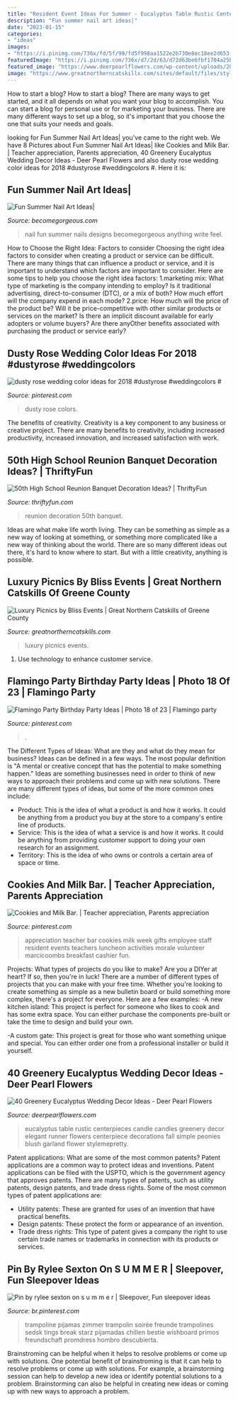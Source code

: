 ```yaml
---
title: "Resident Event Ideas For Summer - Eucalyptus Table Rustic Centerpieces Candle Candles Greenery Decor Elegant Runner Flowers Centerpiece Decorations Fall Simple Peonies Blush Garland Flower Stylemepretty"
description: "Fun summer nail art ideas|"
date: "2023-01-15"
categories:
- "ideas"
images:
- "https://i.pinimg.com/736x/fd/5f/99/fd5f998aa1522e2b730e8ec18ee2d653--appreciation-gifts-teacher-appreciation-week-luncheon.jpg"
featuredImage: "https://i.pinimg.com/736x/d7/2d/63/d72d63be6fbf1704a25bdbf62d6300c0.jpg"
featured_image: "https://www.deerpearlflowers.com/wp-content/uploads/2016/12/Eucalyptus-and-Candles-Wedding-Centerpiece-via-Tim-Will-Photography.jpg"
image: "https://www.greatnortherncatskills.com/sites/default/files/styles/1200x900/public/2020-10/IMG_5312.JPG?itok=6_UjEahd"
---
```



How to start a blog?
How to start a blog? There are many ways to get started, and it all depends on what you want your blog to accomplish. You can start a blog for personal use or for marketing your business. There are many different ways to set up a blog, so it's important that you choose the one that suits your needs and goals.

	

		
looking for Fun Summer Nail Art Ideas| you've came to the right web. We have 8 Pictures about Fun Summer Nail Art Ideas| like Cookies and Milk Bar. | Teacher appreciation, Parents appreciation, 40 Greenery Eucalyptus Wedding Decor Ideas - Deer Pearl Flowers and also dusty rose wedding color ideas for 2018 #dustyrose #weddingcolors #. Here it is:
		
    
## Fun Summer Nail Art Ideas|

<img loading=lazy src="http://static.becomegorgeous.com/img/arts/2012/Apr/23/7529/nail_art2.jpg" onerror="this.onerror=null;this.src='https://tse2.mm.bing.net/th?id=OIP.bos07FqfwujJQ3k7wDPtTwHaJ4&amp;pid=15.1';" alt="Fun Summer Nail Art Ideas|">

_Source: becomegorgeous.com_

>nail fun summer nails designs becomegorgeous anything write feel. 

	

How to Choose the Right Idea: Factors to consider
Choosing the right idea factors to consider when creating a product or service can be difficult. There are many things that can influence a product or service, and it is important to understand which factors are important to consider. Here are some tips to help you choose the right idea factors:
1.marketing mix: What type of marketing is the company intending to employ? Is it traditional advertising, direct-to-consumer (DTC), or a mix of both? How much effort will the company expend in each mode?
2.price: How much will the price of the product be? Will it be price-competitive with other similar products or services on the market? Is there an implicit discount available for early adopters or volume buyers? Are there anyOther benefits associated with purchasing the product or service early?

    
## Dusty Rose Wedding Color Ideas For 2018 #dustyrose #weddingcolors #

<img loading=lazy src="https://i.pinimg.com/736x/0a/e9/b3/0ae9b31bfd22f2cad65964153eead008.jpg" onerror="this.onerror=null;this.src='https://tse2.mm.bing.net/th?id=OIP.Tv0WvQAtAZtgYw4b79LyowHaP6&amp;pid=15.1';" alt="dusty rose wedding color ideas for 2018 #dustyrose #weddingcolors #">

_Source: pinterest.com_

>dusty rose colors. 

	

The benefits of creativity.
Creativity is a key component to any business or creative project. There are many benefits to creativity, including increased productivity, increased innovation, and increased satisfaction with work.

    
## 50th High School Reunion Banquet Decoration Ideas? | ThriftyFun

<img loading=lazy src="https://img.thrfun.com/img/146/119/school_reunion_x8.jpg" onerror="this.onerror=null;this.src='https://tse3.mm.bing.net/th?id=OIP.necSbdoHAjojIcGrAAVsmgHaE7&amp;pid=15.1';" alt="50th High School Reunion Banquet Decoration Ideas? | ThriftyFun">

_Source: thriftyfun.com_

>reunion decoration 50th banquet. 

	

Ideas are what make life worth living. They can be something as simple as a new way of looking at something, or something more complicated like a new way of thinking about the world. There are so many different ideas out there, it's hard to know where to start. But with a little creativity, anything is possible.

    
## Luxury Picnics By Bliss Events | Great Northern Catskills Of Greene County

<img loading=lazy src="https://www.greatnortherncatskills.com/sites/default/files/styles/1200x900/public/2020-10/IMG_5312.JPG?itok=6_UjEahd" onerror="this.onerror=null;this.src='https://tse2.mm.bing.net/th?id=OIP.-3FgKKr-qz2Mpg2-Kw00rgHaFj&amp;pid=15.1';" alt="Luxury Picnics by Bliss Events | Great Northern Catskills of Greene County">

_Source: greatnortherncatskills.com_

>luxury picnics events. 

	

1. Use technology to enhance customer service.

    
## Flamingo Party Birthday Party Ideas | Photo 18 Of 23 | Flamingo Party

<img loading=lazy src="https://i.pinimg.com/736x/57/65/d0/5765d02508ac0b01c185be73d7d7e328.jpg" onerror="this.onerror=null;this.src='https://tse2.mm.bing.net/th?id=OIP.t1mYLLkMo-2sgtpMQL4mIgHaJ4&amp;pid=15.1';" alt="Flamingo Party Birthday Party Ideas | Photo 18 of 23 | Flamingo party">

_Source: pinterest.com_

>. 

	

The Different Types of Ideas: What are they and what do they mean for business?
Ideas can be defined in a few ways. The most popular definition is "A mental or creative concept that has the potential to make something happen." Ideas are something businesses need in order to think of new ways to approach their problems and come up with new solutions. 
There are many different types of ideas, but some of the more common ones include: 
- Product: This is the idea of what a product is and how it works. It could be anything from a product you buy at the store to a company's entire line of products. 
- Service: This is the idea of what a service is and how it works. It could be anything from providing customer support to doing your own research for an assignment. 
- Territory: This is the idea of who owns or controls a certain area of space or time.

    
## Cookies And Milk Bar. | Teacher Appreciation, Parents Appreciation

<img loading=lazy src="https://i.pinimg.com/736x/fd/5f/99/fd5f998aa1522e2b730e8ec18ee2d653--appreciation-gifts-teacher-appreciation-week-luncheon.jpg" onerror="this.onerror=null;this.src='https://tse2.mm.bing.net/th?id=OIP.eRl8M8WSO8duvITzgUUHQAHaJ3&amp;pid=15.1';" alt="Cookies and Milk Bar. | Teacher appreciation, Parents appreciation">

_Source: pinterest.com_

>appreciation teacher bar cookies milk week gifts employee staff resident events teachers luncheon activities morale volunteer marcicoombs breakfast cashier fun. 

	

Projects: What types of projects do you like to make?
Are you a DIYer at heart? If so, then you're in luck! There are a number of different types of projects that you can make with your free time. Whether you're looking to create something as simple as a new bulletin board or build something more complex, there's a project for everyone. Here are a few examples: 
-A new kitchen island: This project is perfect for someone who likes to cook and has some extra space. You can either purchase the components pre-built or take the time to design and build your own. 

-A custom gate: This project is great for those who want something unique and special. You can either order one from a professional installer or build it yourself.

    
## 40 Greenery Eucalyptus Wedding Decor Ideas - Deer Pearl Flowers

<img loading=lazy src="https://www.deerpearlflowers.com/wp-content/uploads/2016/12/Eucalyptus-and-Candles-Wedding-Centerpiece-via-Tim-Will-Photography.jpg" onerror="this.onerror=null;this.src='https://tse3.mm.bing.net/th?id=OIP.iSWkSN-3VPRQt1sYWan_yAHaLH&amp;pid=15.1';" alt="40 Greenery Eucalyptus Wedding Decor Ideas - Deer Pearl Flowers">

_Source: deerpearlflowers.com_

>eucalyptus table rustic centerpieces candle candles greenery decor elegant runner flowers centerpiece decorations fall simple peonies blush garland flower stylemepretty. 

	

Patent applications: What are some of the most common patents?
Patent applications are a common way to protect ideas and inventions. Patent applications can be filed with the USPTO, which is the government agency that approves patents. There are many types of patents, such as utility patents, design patents, and trade dress rights. Some of the most common types of patent applications are: 
- Utility patents: These are granted for uses of an invention that have practical benefits. 
- Design patents: These protect the form or appearance of an invention. 
- Trade dress rights: This type of patent gives a company the right to use certain trade names or trademarks in connection with its products or services.

    
## Pin By Rylee Sexton On S U M M E R | Sleepover, Fun Sleepover Ideas

<img loading=lazy src="https://i.pinimg.com/736x/d7/2d/63/d72d63be6fbf1704a25bdbf62d6300c0.jpg" onerror="this.onerror=null;this.src='https://tse2.mm.bing.net/th?id=OIP.vYxgiJcMjhLqg4XDNuaKKAHaJ3&amp;pid=15.1';" alt="Pin by rylee sexton on s u m m e r | Sleepover, Fun sleepover ideas">

_Source: br.pinterest.com_

>trampoline pijamas zimmer trampolin soirée freunde trampolines sedsk tings break starz pijamadas chillen bestie wishboard primos freundschaft promdress hombro descubierta. 

	

Brainstroming can be helpful when it helps to resolve problems or come up with solutions.
One potential benefit of brainstroming is that it can help to resolve problems or come up with solutions. For example, a brainstorming session can help to develop a new idea or identify potential solutions to a problem. Brainstorming can also be helpful in creating new ideas or coming up with new ways to approach a problem.


